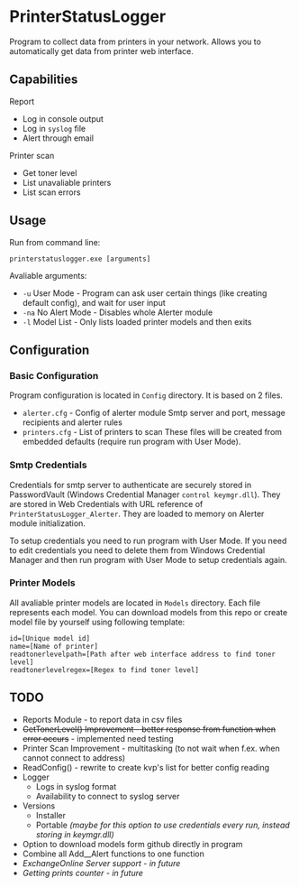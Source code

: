 # PrinterStatusLogger
Program to collect data from printers in your network.
Allows you to automatically get data from printer web interface.

## Capabilities
Report
- Log in console output
- Log in `syslog` file
- Alert through email

Printer scan
- Get toner level
- List unavaliable printers
- List scan errors

## Usage
Run from command line:

`printerstatuslogger.exe [arguments]`

Avaliable arguments:
- `-u` User Mode - Program can ask user certain things (like creating default config), and wait for user input
- `-na` No Alert Mode - Disables whole Alerter module
- `-l` Model List - Only lists loaded printer models and then exits

## Configuration

### Basic Configuration
Program configuration is located in `Config` directory.
It is based on 2 files.
- `alerter.cfg` - Config of alerter module
  Smtp server and port, message recipients and alerter rules 
- `printers.cfg` - List of printers to scan
These files will be created from embedded defaults (require run program with User Mode).

### Smtp Credentials
Credentials for smtp server to authenticate are securely stored in PasswordVault (Windows Credential Manager `control keymgr.dll`).
They are stored in Web Credentials with URL reference of `PrinterStatusLogger_Alerter`.
They are loaded to memory on Alerter module initialization.

To setup credentials you need to run program with User Mode.
If you need to edit credentials you need to delete them from Windows Credential Manager and then run program with User Mode to setup credentials again.

### Printer Models
All avaliable printer models are located in `Models` directory.
Each file represents each model.
You can download models from this repo or create model file by yourself using following template:
```
id=[Unique model id]
name=[Name of printer]
readtonerlevelpath=[Path after web interface address to find toner level]
readtonerlevelregex=[Regex to find toner level]
```

## TODO
- Reports Module - to report data in csv files
- ~~GetTonerLevel() Improvement - better response from function when error occurs~~ - implemented need testing
- Printer Scan Improvement - multitasking (to not wait when f.ex. when cannot connect to address)
- ReadConfig() - rewrite to create kvp's list for better config reading
- Logger
  - Logs in syslog format
  - Availability to connect to syslog server
- Versions
  - Installer
  - Portable *(maybe for this option to use credentials every run, instead storing in keymgr.dll)*
- Option to download models form github directly in program
- Combine all Add__Alert functions to one function
- *ExchangeOnline Server support - in future*
- *Getting prints counter - in future*